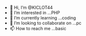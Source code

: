 - 👋 Hi, I’m @KICLOT44
- 👀 I’m interested in ...PHP
- 🌱 I’m currently learning ...coding
- 💞️ I’m looking to collaborate on ...pc
- 📫 How to reach me ...basic

<!---
KICLOT44/KICLOT44 is a ✨ special ✨ repository because its `README.md` (this file) appears on your GitHub profile.
You can click the Preview link to take a look at your changes.
--->
